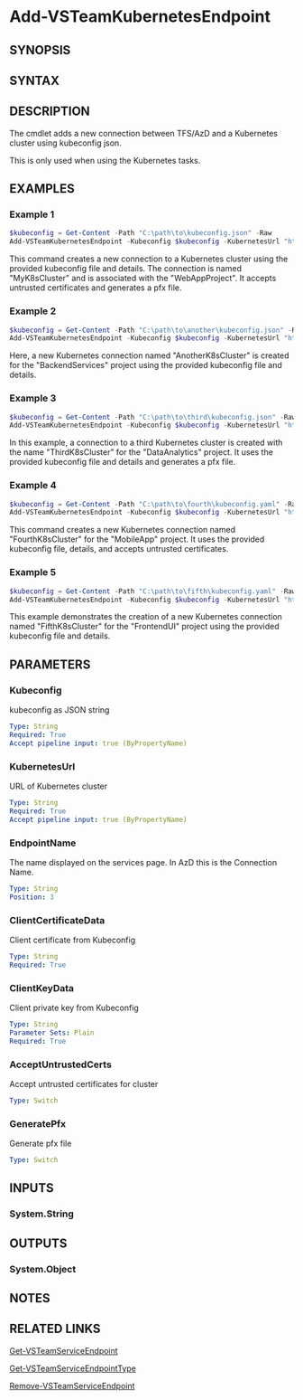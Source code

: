 <!-- #include "./common/header.md" -->

# Add-VSTeamKubernetesEndpoint

## SYNOPSIS

<!-- #include "./synopsis/Add-VSTeamKubernetesEndpoint.md" -->

## SYNTAX

## DESCRIPTION

The cmdlet adds a new connection between TFS/AzD and a Kubernetes cluster using kubeconfig json.

This is only used when using the Kubernetes tasks.

## EXAMPLES

### Example 1

```powershell
$kubeconfig = Get-Content -Path "C:\path\to\kubeconfig.json" -Raw
Add-VSTeamKubernetesEndpoint -Kubeconfig $kubeconfig -KubernetesUrl "https://k8s-cluster.example.com:6443" -EndpointName "MyK8sCluster" -ClientCertificateData "CERTIFICATE_DATA" -ClientKeyData "KEY_DATA" -AcceptUntrustedCerts -GeneratePfx -ProjectName "WebAppProject"
```

This command creates a new connection to a Kubernetes cluster using the provided kubeconfig file and details. The connection is named "MyK8sCluster" and is associated with the "WebAppProject". It accepts untrusted certificates and generates a pfx file.

### Example 2

```powershell
$kubeconfig = Get-Content -Path "C:\path\to\another\kubeconfig.json" -Raw
Add-VSTeamKubernetesEndpoint -Kubeconfig $kubeconfig -KubernetesUrl "https://another-k8s-cluster.example.org:6443" -EndpointName "AnotherK8sCluster" -ClientCertificateData "ANOTHER_CERTIFICATE_DATA" -ClientKeyData "ANOTHER_KEY_DATA" -ProjectName "BackendServices"
```

Here, a new Kubernetes connection named "AnotherK8sCluster" is created for the "BackendServices" project using the provided kubeconfig file and details.

### Example 3

```powershell
$kubeconfig = Get-Content -Path "C:\path\to\third\kubeconfig.json" -Raw
Add-VSTeamKubernetesEndpoint -Kubeconfig $kubeconfig -KubernetesUrl "https://third-k8s-cluster.example.net:6443" -EndpointName "ThirdK8sCluster" -ClientCertificateData "THIRD_CERTIFICATE_DATA" -ClientKeyData "THIRD_KEY_DATA" -GeneratePfx -ProjectName "DataAnalytics"
```

In this example, a connection to a third Kubernetes cluster is created with the name "ThirdK8sCluster" for the "DataAnalytics" project. It uses the provided kubeconfig file and details and generates a pfx file.

### Example 4

```powershell
$kubeconfig = Get-Content -Path "C:\path\to\fourth\kubeconfig.yaml" -Raw
Add-VSTeamKubernetesEndpoint -Kubeconfig $kubeconfig -KubernetesUrl "https://fourth-k8s-cluster.example.io:6443" -EndpointName "FourthK8sCluster" -ClientCertificateData "FOURTH_CERTIFICATE_DATA" -ClientKeyData "FOURTH_KEY_DATA" -AcceptUntrustedCerts -ProjectName "MobileApp"
```

This command creates a new Kubernetes connection named "FourthK8sCluster" for the "MobileApp" project. It uses the provided kubeconfig file, details, and accepts untrusted certificates.

### Example 5

```powershell
$kubeconfig = Get-Content -Path "C:\path\to\fifth\kubeconfig.yaml" -Raw
Add-VSTeamKubernetesEndpoint -Kubeconfig $kubeconfig -KubernetesUrl "https://fifth-k8s-cluster.example.co:6443" -EndpointName "FifthK8sCluster" -ClientCertificateData "FIFTH_CERTIFICATE_DATA" -ClientKeyData "FIFTH_KEY_DATA" -ProjectName "FrontendUI"
```

This example demonstrates the creation of a new Kubernetes connection named "FifthK8sCluster" for the "FrontendUI" project using the provided kubeconfig file and details.

## PARAMETERS

### Kubeconfig

kubeconfig as JSON string

```yaml
Type: String
Required: True
Accept pipeline input: true (ByPropertyName)
```

### KubernetesUrl

URL of Kubernetes cluster

```yaml
Type: String
Required: True
Accept pipeline input: true (ByPropertyName)
```

### EndpointName

The name displayed on the services page.
In AzD this is the Connection Name.

```yaml
Type: String
Position: 3
```

### ClientCertificateData

Client certificate from Kubeconfig

```yaml
Type: String
Required: True
```

### ClientKeyData

Client private key from Kubeconfig

```yaml
Type: String
Parameter Sets: Plain
Required: True
```

### AcceptUntrustedCerts

Accept untrusted certificates for cluster

```yaml
Type: Switch
```

### GeneratePfx

Generate pfx file

```yaml
Type: Switch
```

<!-- #include "./params/projectName.md" -->

## INPUTS

### System.String

## OUTPUTS

### System.Object

## NOTES

<!-- #include "./common/prerequisites.md" -->

## RELATED LINKS



[Get-VSTeamServiceEndpoint](Get-VSTeamServiceEndpoint.md)

[Get-VSTeamServiceEndpointType](Get-VSTeamServiceEndpointType.md)

[Remove-VSTeamServiceEndpoint](Remove-VSTeamServiceEndpoint.md)
